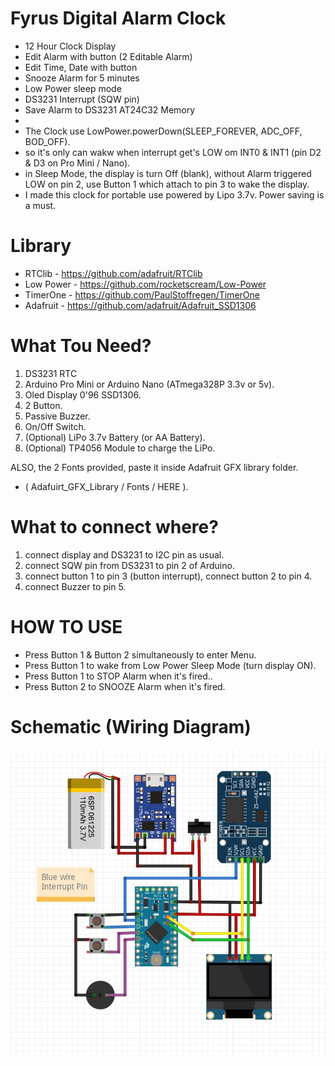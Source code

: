 # Fyrus Digital Alarm Clock
* 12 Hour Clock Display
* Edit Alarm with button (2 Editable Alarm)
* Edit Time, Date with button
* Snooze Alarm for 5 minutes
* Low Power sleep mode
* DS3231 Interrupt (SQW pin)
* Save Alarm to DS3231 AT24C32 Memory
* 
* The Clock use LowPower.powerDown(SLEEP_FOREVER, ADC_OFF, BOD_OFF).
* so it's only can wakw when interrupt get's LOW om INT0 & INT1 (pin D2 & D3 on Pro Mini / Nano).
* in Sleep Mode, the display is turn Off (blank), without Alarm triggered LOW on pin 2, use Button 1 which attach to pin 3 to wake the display.
* I made this clock for portable use powered by Lipo 3.7v. Power saving is a must.

# Library
* RTClib    - https://github.com/adafruit/RTClib
* Low Power - https://github.com/rocketscream/Low-Power
* TimerOne  - https://github.com/PaulStoffregen/TimerOne
* Adafruit  - https://github.com/adafruit/Adafruit_SSD1306

# What Tou Need?
1. DS3231 RTC
2. Arduino Pro Mini or Arduino Nano (ATmega328P 3.3v or 5v).
3. Oled Display 0'96 SSD1306.
4. 2 Button.
5. Passive Buzzer.
6. On/Off Switch.
7. (Optional) LiPo 3.7v Battery (or AA Battery).
8. (Optional) TP4056 Module to charge the LiPo.

ALSO, the 2 Fonts provided, paste it inside Adafruit GFX library folder.
* ( Adafuirt_GFX_Library / Fonts / HERE ).

# What to connect where?
 1. connect display and DS3231 to I2C pin as usual.
 2. connect SQW pin from DS3231 to pin 2 of Arduino.
 3. connect button 1 to pin 3 (button interrupt), connect button 2 to pin 4.
 4. connect Buzzer to pin 5.

# HOW TO USE
* Press Button 1 & Button 2 simultaneously to enter Menu.
* Press Button 1 to wake from Low Power Sleep Mode (turn display ON).
* Press Button 1 to STOP Alarm when it's fired..
* Press Button 2 to SNOOZE Alarm when it's fired.

# Schematic (Wiring Diagram)
![](https://github.com/fyrus7/FyrusDigitalAlarmClock/blob/main/Schematic.jpg)
